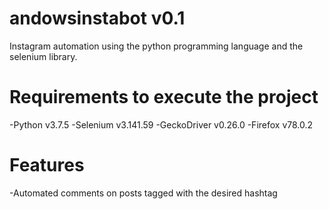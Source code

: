 # andowsinstabot v0.1

Instagram  automation using the python programming language and the selenium library.

# Requirements to execute the project

-Python v3.7.5
-Selenium  v3.141.59
-GeckoDriver v0.26.0
-Firefox v78.0.2

# Features

-Automated comments on posts tagged with the desired hashtag

